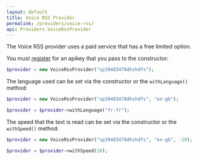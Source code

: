 ```yaml
---
layout: default
title: Voice RSS Provider
permalink: /providers/voice-rss/
api: Providers.VoiceRssProvider
---
```


The Voice RSS provider uses a paid service that has a free limited option.  

You must [register](http://www.voicerss.org/personel/) for an apikey that you pass to the constructor:

~~~php
$provider = new VoiceRssProvider("sp39483478dhshdfs");
~~~

The language used can be set via the constructor or the `withLanguage()` method:

~~~php
$provider = new VoiceRssProvider("sp39483478dhshdfs", "en-gb");

$provider = $provider->withLanguage("fr-fr");
~~~

The speed that the text is read can be set via the constructor or the `withSpeed()` method:

~~~php
$provider = new VoiceRssProvider("sp39483478dhshdfs", "en-gb", -10);

$provider = $provider->withSpeed(10);
~~~
